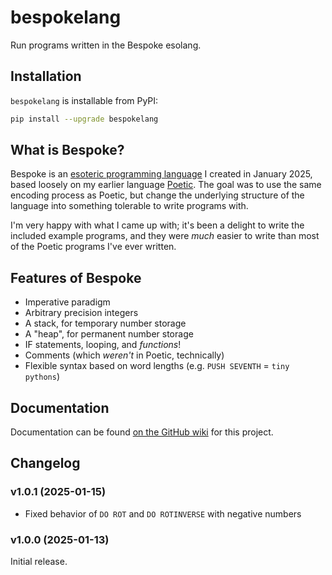 # bespokelang

Run programs written in the Bespoke esolang.

## Installation

`bespokelang` is installable from PyPI:

```bash
pip install --upgrade bespokelang
```

## What is Bespoke?

Bespoke is an [esoteric programming language](https://esolangs.org/wiki/Esoteric_programming_language)
I created in January 2025, based loosely on my earlier language [Poetic](https://esolangs.org/wiki/Poetic_(esolang)).
The goal was to use the same encoding process as Poetic, but change the
underlying structure of the language into something tolerable to write programs
with.

I'm very happy with what I came up with; it's been a delight to write the
included example programs, and they were _much_ easier to write than most of the
Poetic programs I've ever written.

## Features of Bespoke

- Imperative paradigm
- Arbitrary precision integers
- A stack, for temporary number storage
- A "heap", for permanent number storage
- IF statements, looping, and _functions_!
- Comments (which _weren't_ in Poetic, technically)
- Flexible syntax based on word lengths (e.g. `PUSH SEVENTH` = `tiny pythons`)

## Documentation

Documentation can be found [on the GitHub wiki](https://github.com/WinslowJosiah/bespokelang/wiki/Documentation)
for this project.

## Changelog

### v1.0.1 (2025-01-15)

- Fixed behavior of `DO ROT` and `DO ROTINVERSE` with negative numbers

### v1.0.0 (2025-01-13)

Initial release.
